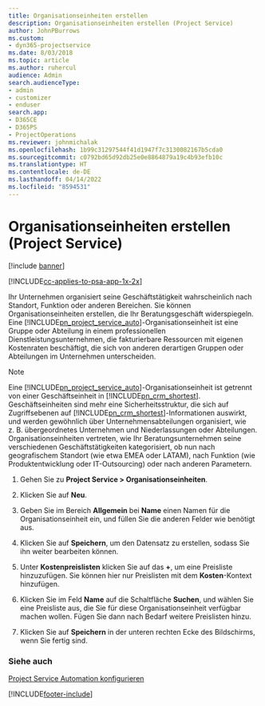 ```yaml
---
title: Organisationseinheiten erstellen
description: Organisationseinheiten erstellen (Project Service)
author: JohnPBurrows
ms.custom:
- dyn365-projectservice
ms.date: 8/03/2018
ms.topic: article
ms.author: ruhercul
audience: Admin
search.audienceType:
- admin
- customizer
- enduser
search.app:
- D365CE
- D365PS
- ProjectOperations
ms.reviewer: johnmichalak
ms.openlocfilehash: 1b99c31297544f41d1947f7c3130082167b5cda0
ms.sourcegitcommit: c0792bd65d92db25e0e8864879a19c4b93efb10c
ms.translationtype: HT
ms.contentlocale: de-DE
ms.lasthandoff: 04/14/2022
ms.locfileid: "8594531"
---
```

# <a name="create-organizational-units-project-service"></a>Organisationseinheiten erstellen (Project Service)

[!include [banner](../includes/psa-now-project-operations.md)]

[!INCLUDE[cc-applies-to-psa-app-1x-2x](../includes/cc-applies-to-psa-app-1x-2x.md)]

Ihr Unternehmen organisiert seine Geschäftstätigkeit wahrscheinlich nach Standort, Funktion oder anderen Bereichen. Sie können Organisationseinheiten erstellen, die Ihr Beratungsgeschäft widerspiegeln. Eine [!INCLUDE[pn_project_service_auto](../includes/pn-project-service-auto.md)]-Organisationseinheit ist eine Gruppe oder Abteilung in einem professionellen Dienstleistungsunternehmen, die fakturierbare Ressourcen mit eigenen Kostenraten beschäftigt, die sich von anderen derartigen Gruppen oder Abteilungen im Unternehmen unterscheiden.  
  
> [!NOTE]
>  Eine [!INCLUDE[pn_project_service_auto](../includes/pn-project-service-auto.md)]-Organisationseinheit ist getrennt von einer Geschäftseinheit in [!INCLUDE[pn_crm_shortest](../includes/pn-crm-shortest.md)]. Geschäftseinheiten sind mehr eine Sicherheitsstruktur, die sich auf Zugriffsebenen auf [!INCLUDE[pn_crm_shortest](../includes/pn-crm-shortest.md)]-Informationen auswirkt, und werden gewöhnlich über Unternehmensabteilungen organisiert, wie z. B. übergeordnetes Unternehmen und Niederlassungen oder Abteilungen. Organisationseinheiten vertreten, wie Ihr Beratungsunternehmen seine verschiedenen Geschäftstätigkeiten kategorisiert, ob nun nach geografischem Standort (wie etwa EMEA oder LATAM), nach Funktion (wie Produktentwicklung oder IT-Outsourcing) oder nach anderen Parametern.  
  
1.  Gehen Sie zu **Project Service > Organisationseinheiten**.  
  
2.  Klicken Sie auf **Neu**.  
  
3.  Geben Sie im Bereich **Allgemein** bei **Name** einen Namen für die Organisationseinheit ein, und füllen Sie die anderen Felder wie benötigt aus.  
  
4.  Klicken Sie auf **Speichern**, um den Datensatz zu erstellen, sodass Sie ihn weiter bearbeiten können.  
  
5.  Unter **Kostenpreislisten** klicken Sie auf das **+**, um eine Preisliste hinzuzufügen. Sie können hier nur Preislisten mit dem **Kosten**-Kontext hinzufügen.  
  
6.  Klicken Sie im Feld **Name** auf die Schaltfläche **Suchen**, und wählen Sie eine Preisliste aus, die Sie für diese Organisationseinheit verfügbar machen wollen. Fügen Sie dann nach Bedarf weitere Preislisten hinzu.  
  
7.  Klicken Sie auf **Speichern** in der unteren rechten Ecke des Bildschirms, wenn Sie fertig sind.  
  
### <a name="see-also"></a>Siehe auch  
 [Project Service Automation konfigurieren](../psa/configure.md)


[!INCLUDE[footer-include](../includes/footer-banner.md)]
